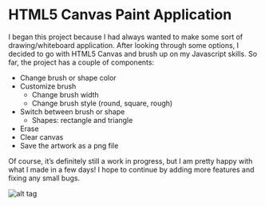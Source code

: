 # HTML5 Canvas Paint Application

I began this project because I had always wanted to make some sort of drawing/whiteboard application. After looking through some options, I decided to go with HTML5 Canvas and brush up on my Javascript skills. So far, the project has a couple of components: 

- Change brush or shape color
- Customize brush
	- Change brush width
	- Change brush style (round, square, rough)
- Switch between brush or shape
	- Shapes: rectangle and triangle
- Erase
- Clear canvas
- Save the artwork as a png file

Of course, it’s definitely still a work in progress, but I am pretty happy with what I made in a few days! I hope to continue by adding more features and fixing any small bugs. 

![alt tag](https://github.com/demihe/HTML5-Canvas-Paint-Application/blob/Initial-Commit/simpleHTML5Paint.png)
